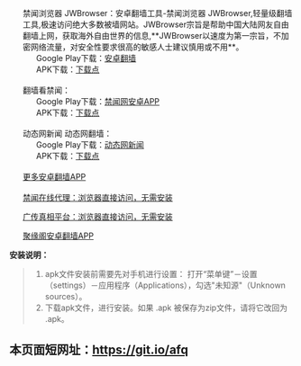 <ul class="task-list">
<li>禁闻浏览器 JWBrowser：安卓翻墙工具-禁闻浏览器 JWBrowser,轻量级翻墙工具,极速访问绝大多数被墙网站。JWBrowser宗旨是帮助中国大陆网友自由翻墙上网，获取海外自由世界的信息,**JWBrowser以速度为第一宗旨，不加密网络流量，对安全性要求很高的敏感人士建议慎用或不用**。

<ul class="task-list">
<li>
Google Play下载：<a href="https://play.google.com/store/apps/details?id=jwproxy.browser.bnews">安卓翻墙</a> 
</li>
<li>APK下载：<a href="https://raw.githubusercontent.com/kgfw/fg/master/apk/JWBrowser.apk">下载点</a></li>
</ul>
</li>

<br>



<li>翻墙看禁闻：

<ul class="task-list">
<li>
Google Play下载：<a href="https://play.google.com/store/apps/details?id=org.bannedbook.app.news4dalu">禁闻网安卓APP</a> 
</li>
<li>APK下载：<a href="https://github.com/bannedbook/fanqiang/wiki/%E7%A6%81%E9%97%BB%E7%BD%91%E5%AE%89%E5%8D%93%E7%BF%BB%E5%A2%99%E6%96%B0%E9%97%BBAPP">下载点</a></li>
</ul>
</li>

<br>
<li>动态网新闻 动态网翻墙：

<ul class="task-list">
<li>
Google Play下载：<a href="https://play.google.com/store/apps/details?id=org.bannedbook.app.dtwip">动态网新闻</a> 
</li>
<li>APK下载：<a href="https://github.com/bannedbook/fanqiang/wiki/%E5%8A%A8%E6%80%81%E7%BD%91%E6%96%B0%E9%97%BB-%E5%8A%A8%E6%80%81%E7%BD%91%E7%BF%BB%E5%A2%99-%E5%AE%89%E5%8D%93%E5%BA%94%E7%94%A8">下载点</a></li>
</ul>
</li>
<br>

<li><a href="https://github.com/bannedbook/fanqiang/wiki#androidfq" target="_blank">更多安卓翻墙APP</a>

</li>
<br>

<li><a href="https://github.com/bannedbook/fanqiang/wiki" target="_blank">禁闻在线代理：浏览器直接访问，无需安装</a>

</li>





<li>

<a href="https://github.com/bannedbook/fanqiang/wiki/%E5%B9%BF%E4%BC%A0%E7%9C%9F%E7%9B%B8%E5%B9%B3%E5%8F%B0" target="_blank">广传真相平台：浏览器直接访问，无需安装</a>


</li>

<li>

<a href="https://github.com/bannedbook/fanqiang/wiki/%E8%81%9A%E7%BC%98%E9%98%81%E5%AE%89%E5%8D%93%E7%BF%BB%E5%A2%99APP" target="_blank">聚缘阁安卓翻墙APP</a>


</li>
</ul>

<p><strong>安装说明：</strong></p>

<blockquote>
<ol class="task-list">
<li>apk文件安装前需要先对手机进行设置： 打开“菜单键”－设置（settings）－应用程序（Applications），勾选"未知源"（Unknown sources）。</li>
<li>下载apk文件，进行安装。如果 .apk 被保存为zip文件，请将它改回为 .apk。</li>
</ol>
</blockquote>

<h2>
本页面短网址：<a href="https://git.io/afq">https://git.io/afq</a>
</h2>
